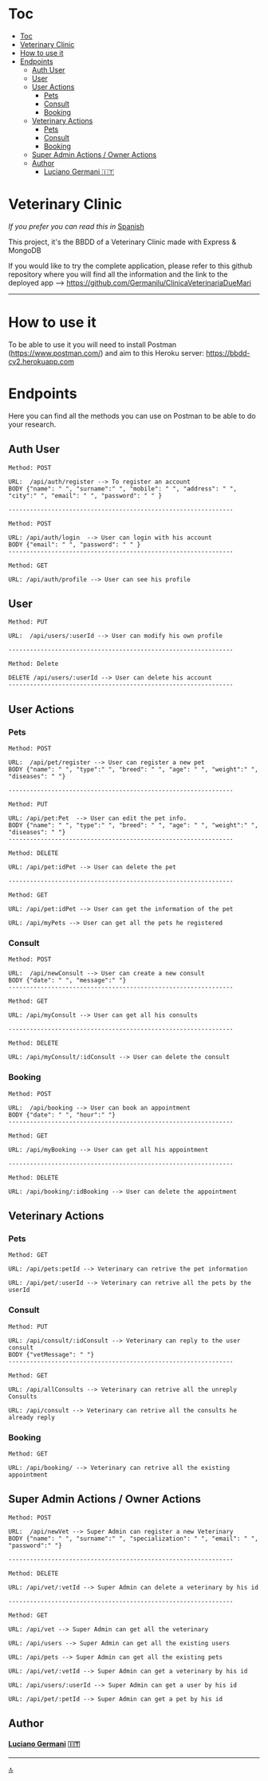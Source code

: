 # Toc
- [Toc](#toc)
- [Veterinary Clinic](#veterinary-clinic)
- [How to use it](#how-to-use-it)
- [Endpoints](#endpoints)
  - [Auth User](#auth-user)
  - [User](#user)
  - [User Actions](#user-actions)
    - [Pets](#pets)
    - [Consult](#consult)
    - [Booking](#booking)
  - [Veterinary Actions](#veterinary-actions)
    - [Pets](#pets-1)
    - [Consult](#consult-1)
    - [Booking](#booking-1)
  - [Super Admin Actions / Owner Actions](#super-admin-actions--owner-actions)
  - [Author](#author)
      - [Luciano Germani :it:](#luciano-germani-it)

# Veterinary Clinic 

*If you prefer you can read this in* [Spanish](README-ESP.md)

This project, it's the BBDD of a Veterinary Clinic made with Express & MongoDB

If you would like to try the complete application, please refer to this github repository where you will find all the information and the link to the deployed app --> https://github.com/Germanilu/ClinicaVeterinariaDueMari



----------------------------

# How to use it

To be able to use it you will need to install Postman (https://www.postman.com/) and aim to this Heroku server: https://bbdd-cv2.herokuapp.com


# Endpoints

Here you can find all the methods you can use on Postman to be able to do your research.

## Auth User

    Method: POST

    URL:  /api/auth/register --> To register an account
    BODY {"name": " ", "surname":" ", "mobile": " ", "address": " ", "city":" ", "email": " ", "password": " " }  

    ---------------------------------------------------------------

    Method: POST

    URL: /api/auth/login  --> User can login with his account  
    BODY {"email": " ", "password": " " }  
    ---------------------------------------------------------------

    Method: GET

    URL: /api/auth/profile --> User can see his profile


## User

    Method: PUT

    URL:  /api/users/:userId --> User can modify his own profile

    ---------------------------------------------------------------

    Method: Delete

    DELETE /api/users/:userId --> User can delete his account
    ---------------------------------------------------------------

## User Actions

### Pets

    Method: POST

    URL:  /api/pet/register --> User can register a new pet
    BODY {"name": " ", "type":" ", "breed": " ", "age": " ", "weight":" ", "diseases": " "}  

    ---------------------------------------------------------------

    Method: PUT

    URL: /api/pet:Pet  --> User can edit the pet info.
    BODY {"name": " ", "type":" ", "breed": " ", "age": " ", "weight":" ", "diseases": " "}  
    ---------------------------------------------------------------

    Method: DELETE

    URL: /api/pet:idPet --> User can delete the pet

    ---------------------------------------------------------------

    Method: GET

    URL: /api/pet:idPet --> User can get the information of the pet

    URL: /api/myPets --> User can get all the pets he registered

### Consult

    Method: POST

    URL:  /api/newConsult --> User can create a new consult
    BODY {"date": " ", "message":" "}  
    ---------------------------------------------------------------
    
    Method: GET

    URL: /api/myConsult --> User can get all his consults

    ---------------------------------------------------------------
    
    Method: DELETE

    URL: /api/myConsult/:idConsult --> User can delete the consult

### Booking

    Method: POST

    URL:  /api/booking --> User can book an appointment
    BODY {"date": " ", "hour":" "}  
    ---------------------------------------------------------------
    
    Method: GET

    URL: /api/myBooking --> User can get all his appointment

    ---------------------------------------------------------------
    
    Method: DELETE

    URL: /api/booking/:idBooking --> User can delete the appointment

## Veterinary Actions

### Pets

    Method: GET

    URL: /api/pets:petId --> Veterinary can retrive the pet information

    URL: /api/pet/:userId --> Veterinary can retrive all the pets by the userId

### Consult

    Method: PUT

    URL: /api/consult/:idConsult --> Veterinary can reply to the user consult
    BODY {"vetMessage": " "}  
    ---------------------------------------------------------------

    Method: GET

    URL: /api/allConsults --> Veterinary can retrive all the unreply Consults

    URL: /api/consult --> Veterinary can retrive all the consults he already reply

### Booking

    Method: GET

    URL: /api/booking/ --> Veterinary can retrive all the existing appointment



## Super Admin Actions / Owner Actions

    Method: POST

    URL:  /api/newVet --> Super Admin can register a new Veterinary
    BODY {"name": " ", "surname":" ", "specialization": " ", "email": " ", "password":" "}  

    ---------------------------------------------------------------

    Method: DELETE

    URL: /api/vet/:vetId --> Super Admin can delete a veterinary by his id

    ---------------------------------------------------------------

    Method: GET

    URL: /api/vet --> Super Admin can get all the veterinary 

    URL: /api/users --> Super Admin can get all the existing users

    URL: /api/pets --> Super Admin can get all the existing pets

    URL: /api/vet/:vetId --> Super Admin can get a veterinary by his id

    URL: /api/users/:userId --> Super Admin can get a user by his id

    URL: /api/pet/:petId --> Super Admin can get a pet by his id



## Author 	

#### [Luciano Germani](https://github.com/Germanilu) :it:
 

---------------------

[:top:](#toc)